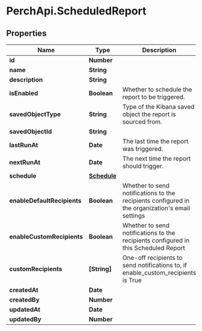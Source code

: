 # PerchApi.ScheduledReport

## Properties
Name | Type | Description | Notes
------------ | ------------- | ------------- | -------------
**id** | **Number** |  | [optional] 
**name** | **String** |  | 
**description** | **String** |  | [optional] 
**isEnabled** | **Boolean** | Whether to schedule the report to be triggered. | [optional] 
**savedObjectType** | **String** | Type of the Kibana saved object the report is sourced from. | 
**savedObjectId** | **String** |  | 
**lastRunAt** | **Date** | The last time the report was triggered. | [optional] 
**nextRunAt** | **Date** | The next time the report should trigger. | [optional] 
**schedule** | [**Schedule**](Schedule.md) |  | 
**enableDefaultRecipients** | **Boolean** | Whether to send notifications to the recipients configured in the organization's email settings | [optional] 
**enableCustomRecipients** | **Boolean** | Whether to send notifications to the recipients configured in this Scheduled Report | [optional] 
**customRecipients** | **[String]** | One-off recipients to send notifications to, if enable_custom_recipients is True | [optional] 
**createdAt** | **Date** |  | [optional] 
**createdBy** | **Number** |  | [optional] 
**updatedAt** | **Date** |  | [optional] 
**updatedBy** | **Number** |  | [optional] 



